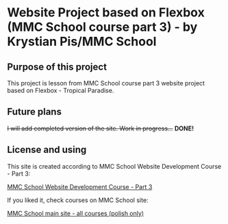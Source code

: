 # Website Project based on Flexbox (MMC School course part 3) - by Krystian Pis/MMC School

## Purpose of this project

This project is lesson from MMC School course part 3 website project based on Flexbox - Tropical Paradise.

## Future plans

~~I will add completed version of the site. Work in progress...~~ **DONE!**

## License and using

This site is created according to MMC School Website Development Course - Part 3:

[MMC School Website Development Course - Part 3](https://mmcschool.pl/kursy/kurs-tworzenia-stron-www-cz-3.html)

If you liked it, check courses on MMC School site:

[MMC School main site - all courses (polish only)](https://mmcschool.pl/)

